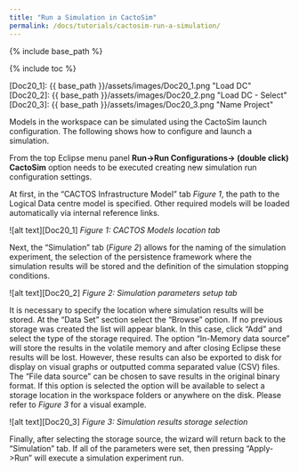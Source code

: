 ```yaml
---
title: "Run a Simulation in CactoSim"
permalink: /docs/tutorials/cactosim-run-a-simulation/
---
```


{% include base_path %}

{% include toc %}

[Doc20_1]: {{ base_path }}/assets/images/Doc20_1.png "Load DC"
[Doc20_2]: {{ base_path }}/assets/images/Doc20_2.png "Load DC - Select"
[Doc20_3]: {{ base_path }}/assets/images/Doc20_3.png "Name Project"

Models in the workspace can be simulated using the CactoSim launch configuration. The following shows how to configure and launch a simulation.

From the top Eclipse menu panel __Run->Run Configurations-> (double click) CactoSim__ option needs to be executed creating new simulation run configuration settings.

At first, in the “CACTOS Infrastructure Model” tab *Figure 1*, the path to the Logical Data centre model is specified. Other required models will be loaded automatically via internal reference links.

![alt text][Doc20_1]
*Figure 1: CACTOS Models location tab*

Next, the “Simulation” tab (*Figure 2*) allows for the naming of the simulation experiment, the selection of the persistence framework where the simulation results will be stored and the definition of the simulation stopping conditions.

![alt text][Doc20_2]
*Figure 2: Simulation parameters setup tab*

It is necessary to specify the location where simulation results will be stored. At the “Data Set” section select the “Browse” option. If no previous storage was created the list will appear blank. In this case, click “Add” and select the type of the storage required. The option “In-Memory data source” will store the results in the volatile memory and after closing Eclipse these results will be lost. However, these results can also be exported to disk for display on visual graphs or outputted comma separated value (CSV) files. The “File data source” can be chosen to save results in the original binary format. If this option is selected the option will be available to select a storage location in the workspace folders or anywhere on the disk. Please refer to *Figure 3* for a visual example.

![alt text][Doc20_3]
*Figure 3: Simulation results storage selection*

Finally, after selecting the storage source, the wizard will return back to the “Simulation” tab. If all of the parameters were set, then pressing “Apply->Run” will execute a simulation experiment run.





